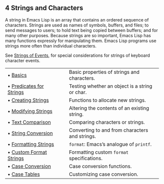 

## 4 Strings and Characters

A string in Emacs Lisp is an array that contains an ordered sequence of characters. Strings are used as names of symbols, buffers, and files; to send messages to users; to hold text being copied between buffers; and for many other purposes. Because strings are so important, Emacs Lisp has many functions expressly for manipulating them. Emacs Lisp programs use strings more often than individual characters.

See [Strings of Events](Strings-of-Events.html), for special considerations for strings of keyboard character events.

|                                                         |    |                                                |
| :------------------------------------------------------ | -- | :--------------------------------------------- |
| • [Basics](String-Basics.html)                          |    | Basic properties of strings and characters.    |
| • [Predicates for Strings](Predicates-for-Strings.html) |    | Testing whether an object is a string or char. |
| • [Creating Strings](Creating-Strings.html)             |    | Functions to allocate new strings.             |
| • [Modifying Strings](Modifying-Strings.html)           |    | Altering the contents of an existing string.   |
| • [Text Comparison](Text-Comparison.html)               |    | Comparing characters or strings.               |
| • [String Conversion](String-Conversion.html)           |    | Converting to and from characters and strings. |
| • [Formatting Strings](Formatting-Strings.html)         |    | `format`: Emacs’s analogue of `printf`.        |
| • [Custom Format Strings](Custom-Format-Strings.html)   |    | Formatting custom `format` specifications.     |
| • [Case Conversion](Case-Conversion.html)               |    | Case conversion functions.                     |
| • [Case Tables](Case-Tables.html)                       |    | Customizing case conversion.                   |
